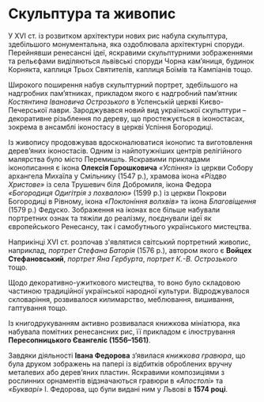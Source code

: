# Скульптура та живопис

У XVI ст. із розвитком архітектури нових рис набула скульптура, здебільшого монументальна, яка оздоблювала архітектурні споруди. Перейнявши ренесансні ідеї, яскравими скульптурними зображеннями та рельєфами виділяються львівські споруди Чорна кам’яниця, будинок Корнякта, каплиця Трьох Святителів, каплиця Боїмів та Кампіанів тощо.  

Широкого поширення набув скульптурний портрет, здебільшого на надгробних пам’ятниках, прикладом якого є надгробний пам’ятник *Костянтина Івановича Острозького* в Успенській церкві Києво-Печерської лаври. Зароджувався новий вид української скульптури – декоративне різьблення по дереву, що простежується в іконостасах, зокрема в ансамблі іконостасу в церкві Успіння Богородиці.

Із живопису продовжував вдосконалюватися іконопис та виготовлення дерев’яних іконостасів. Одним із найпотужніших центрів релігійного малярства було місто Перемишль. Яскравими прикладами іконописання є ікона **Олексія Горошковича** *«Успіння»* із церкви Собору архангела Михаїла у Смільнику (1547 р.),  храмова ікона *«Різдво Христове»* із села Трушевич біля Добромиля, ікона Федора *«Богородиця Одигітрія з похвалою»* (1599 р.) із церкви Покрови Богородиці в Рівному, ікона *«Поклоніння волхвів»* та ікона *Благовіщення* (1579 р.) Федуско. Зображення на іконах все більше набували портретних ознак та тяжіли до реалізму, поєднували ідеї як європейського Ренесансу, так і самобутнього українського мистецтва.

Наприкінці XVI ст. розпочав з'являтися світський портретний живопис, наприклад, *портрет Стефана Баторія* (1576 р.), автором якого є **Войцех Стефановський**, *портрет Яна Гербурта*, *портрет К.-В. Острозького* тощо.

Щодо декоративно-ужиткового мистецтва, то воно було складовою частиною традиційної української народної культури. Відроджувалося скловаріння, розвивалося килимарство, меблювання, вишивання, гаптування тощо. 

Із книгодрукуванням активно розвивалася книжкова мініатюра, яка набувала помітних ренесансних рис, її прикладом є ілюстрування **Пересопницького Євангеліє (1556–1561)**.  

Завдяки діяльності **Івана Федорова** з’явилася *книжкова  гравюра*, що була друком зображень на папері із відбитків  оброблених вручну металевих або дерев’яних пластин.  Яскравими композиціями з рослинних орнаментів відзначаються гравюри в *«Апостолі»* та *«Букварі»* І. Федорова, що були видані ним у Львові в **1574 році**.